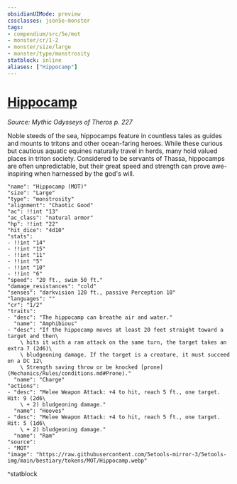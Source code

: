 ```yaml
---
obsidianUIMode: preview
cssclasses: json5e-monster
tags:
- compendium/src/5e/mot
- monster/cr/1-2
- monster/size/large
- monster/type/monstrosity
statblock: inline
aliases: ["Hippocamp"]
---
```

# [Hippocamp](Mechanics\bestiary\monstrosity/hippocamp-mot.md)
*Source: Mythic Odysseys of Theros p. 227*  

Noble steeds of the sea, hippocamps feature in countless tales as guides and mounts to tritons and other ocean-faring heroes. While these curious but cautious aquatic equines naturally travel in herds, many hold valued places in triton society. Considered to be servants of Thassa, hippocamps are often unpredictable, but their great speed and strength can prove awe-inspiring when harnessed by the god's will.

```statblock
"name": "Hippocamp (MOT)"
"size": "Large"
"type": "monstrosity"
"alignment": "Chaotic Good"
"ac": !!int "13"
"ac_class": "natural armor"
"hp": !!int "22"
"hit_dice": "4d10"
"stats":
- !!int "14"
- !!int "15"
- !!int "11"
- !!int "5"
- !!int "10"
- !!int "6"
"speed": "20 ft., swim 50 ft."
"damage_resistances": "cold"
"senses": "darkvision 120 ft., passive Perception 10"
"languages": ""
"cr": "1/2"
"traits":
- "desc": "The hippocamp can breathe air and water."
  "name": "Amphibious"
- "desc": "If the hippocamp moves at least 20 feet straight toward a target and then\
    \ hits it with a ram attack on the same turn, the target takes an extra 7 (2d6)\
    \ bludgeoning damage. If the target is a creature, it must succeed on a DC 12\
    \ Strength saving throw or be knocked [prone](Mechanics/Rules/conditions.md#Prone)."
  "name": "Charge"
"actions":
- "desc": "Melee Weapon Attack: +4 to hit, reach 5 ft., one target. Hit: 9 (2d6\
    \ + 2) bludgeoning damage."
  "name": "Hooves"
- "desc": "Melee Weapon Attack: +4 to hit, reach 5 ft., one target. Hit: 5 (1d6\
    \ + 2) bludgeoning damage."
  "name": "Ram"
"source":
- "MOT"
"image": "https://raw.githubusercontent.com/5etools-mirror-3/5etools-img/main/bestiary/tokens/MOT/Hippocamp.webp"
```
^statblock